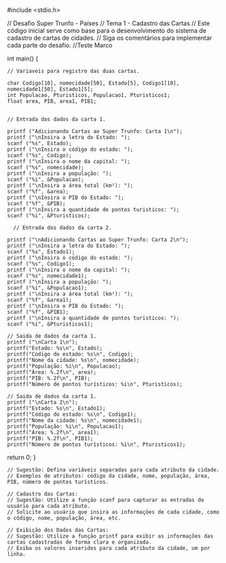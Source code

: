 #include <stdio.h>

  // Desafio Super Trunfo - Países
  // Tema 1 - Cadastro das Cartas
  // Este código inicial serve como base para o desenvolvimento do sistema de cadastro de cartas de cidades.
// Siga os comentários para implementar cada parte do desafio.
//Teste Marco

int main() {

    // Variaveis para registro das duas cartas.

    char Codigo[10], nomecidade[50], Estado[5], Codigo1[10], nomecidade1[50], Estado1[5];
    int Populacao, Pturisticos, Populacao1, Pturisticos1;
    float area, PIB, area1, PIB1;


    // Entrada dos dados da carta 1.

    printf ("Adicionando Cartas ao Super Trunfo: Carta 1\n");
    printf ("\nInsira a letra do Estado: ");
    scanf ("%s", Estado);
    printf ("\nInsira o código do estado: ");
    scanf ("%s", Codigo);
    printf ("\nInsira o nome da capital: ");
    scanf ("%s", nomecidade);
    printf ("\nInsira a população: ");
    scanf ("%i", &Populacao);
    printf ("\nInsira a área total (km²): ");
    scanf ("%f", &area);
    printf ("\nInsira o PIB do Estado: ");
    scanf ("%f", &PIB);
    printf ("\nInsira a quantidade de pontos turisticos: ");
    scanf ("%i", &Pturisticos);

      // Entrada dos dados da carta 2.

    printf ("\nAdicionando Cartas ao Super Trunfo: Carta 2\n");
    printf ("\nInsira a letra do Estado: ");
    scanf ("%s", Estado1);
    printf ("\nInsira o código do estado: ");
    scanf ("%s", Codigo1);
    printf ("\nInsira o nome da capital: ");
    scanf ("%s", nomecidade1);
    printf ("\nInsira a população: ");
    scanf ("%i", &Populacao1);
    printf ("\nInsira a área total (km²): ");
    scanf ("%f", &area1);
    printf ("\nInsira o PIB do Estado: ");
    scanf ("%f", &PIB1);
    printf ("\nInsira a quantidade de pontos turisticos: ");
    scanf ("%i", &Pturisticos1);

    // Saida de dados da carta 1.
    printf ("\nCarta 1\n");
    printf("Estado: %s\n", Estado);
    printf("Código do estado: %s\n", Codigo);
    printf("Nome da cidade: %s\n", nomecidade);
    printf("População: %i\n", Populacao); 
    printf("Área: %.2f\n", area);
    printf("PIB: %.2f\n", PIB);
    printf("Número de pontos turísticos: %i\n", Pturisticos);

    // Saida de dados da carta 1.
    printf ("\nCarta 2\n");
    printf("Estado: %s\n", Estado1);
    printf("Código do estado: %s\n", Codigo1);
    printf("Nome da cidade: %s\n", nomecidade1);
    printf("População: %i\n", Populacao1); 
    printf("Área: %.2f\n", area1);
    printf("PIB: %.2f\n", PIB1);
    printf("Número de pontos turísticos: %i\n", Pturisticos1);
  
return 0;
}
    
    // Sugestão: Defina variáveis separadas para cada atributo da cidade.
    // Exemplos de atributos: código da cidade, nome, população, área, PIB, número de pontos turísticos.
    
    // Cadastro das Cartas:
    // Sugestão: Utilize a função scanf para capturar as entradas do usuário para cada atributo.
    // Solicite ao usuário que insira as informações de cada cidade, como o código, nome, população, área, etc.
    
    // Exibição dos Dados das Cartas:
    // Sugestão: Utilize a função printf para exibir as informações das cartas cadastradas de forma clara e organizada.
    // Exiba os valores inseridos para cada atributo da cidade, um por linha.

